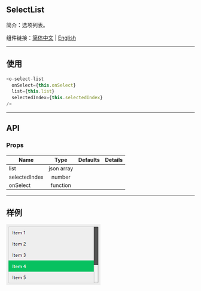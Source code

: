 ## SelectList

简介：选项列表。

组件链接：[简体中文](https://tencent.github.io/omi/packages/omiu/examples/build/zh-cn.html#/select-list?index=5&subIndex=8 "官网链接") | [English](https://tencent.github.io/omi/packages/omiu/examples/build/index.html#/select-list?index=5&subIndex=8 "官网链接")

---

## 使用

```js
<o-select-list
  onSelect={this.onSelect}
  list={this.list}
  selectedIndex={this.selectedIndex}
/>
```

---

## API

### Props

|  **Name**  | **Type**        | **Defaults**  | **Details**  |
| ------------- |:-------------:|:-----:|:-------------:|
| list  | json array|       |           |
| selectedIndex  | number |       |           |
| onSelect  | function|       |           |

---

## 样例

![select-list](https://raw.githubusercontent.com/ZainChen/omi-vscode/master/assets/omiu/select-list.png "select-list")

